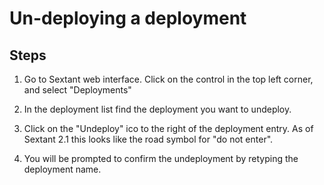 # Un-deploying a deployment

## Steps

1. Go to Sextant web interface.  Click on the control in the top left corner,
   and select "Deployments"

2. In the deployment list find the deployment you want to undeploy.

3. Click on the "Undeploy" ico to the right of the deployment entry.  As of
   Sextant 2.1 this looks like the road symbol for "do not enter".

4. You will be prompted to confirm the undeployment by retyping the deployment
   name.
